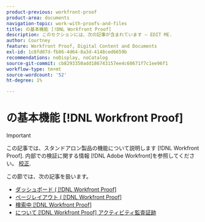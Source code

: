 ```yaml
---
product-previous: workfront-proof
product-area: documents
navigation-topic: work-with-proofs-and-files
title: の基本機能 [!DNL Workfront Proof]
description: このセクションには、次の記事が含まれています — EDIT ME.
author: Courtney
feature: Workfront Proof, Digital Content and Documents
exl-id: 1c8fd07d-fb86-4d64-8a3d-4148ced6659b
recommendations: noDisplay, noCatalog
source-git-commit: cb8293350add186743157ee4c60671f7c1ee96f1
workflow-type: tm+mt
source-wordcount: '52'
ht-degree: 1%

---
```


# の基本機能 [!DNL Workfront Proof]

>[!IMPORTANT]
>
>この記事では、スタンドアロン製品の機能について説明します [!DNL Workfront Proof]. 内部での検証に関する情報 [!DNL Adobe Workfront]を参照してください。 [校正](../../../review-and-approve-work/proofing/proofing.md).

この節では、次の記事を扱います。

* [ダッシュボード ( [!DNL Workfront Proof]](../../../workfront-proof/wp-work-proofsfiles/basic-features/dashboard.md)
* [ページレイアウト ( [!DNL Workfront Proof]](../../../workfront-proof/wp-work-proofsfiles/basic-features/page-layout-view.md)
* [検索中 [!DNL Workfront Proof]](../../../workfront-proof/wp-work-proofsfiles/basic-features/search.md)
* [について [!DNL Workfront Proof] アクティビティ監査証跡](../../../workfront-proof/wp-work-proofsfiles/basic-features/activity-audit-trail.md)
